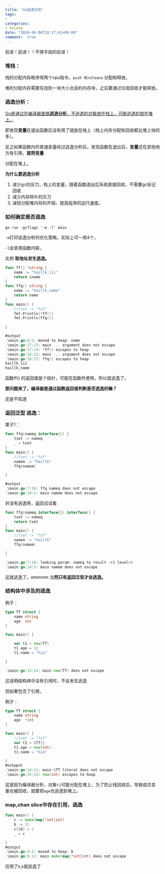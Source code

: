 ```yaml
---
title: 'Go逃逸分析'
tags: 
-
categories: 
- GoLang
date: "2020-04-04T18:17:41+08:00"
comment:  true    
---
```


前进！前进！！不择手段的前进！

<!--more-->

### 堆栈：

栈的分配内存秩序呀两个cpu指令，`push 和release` 分配和释放。

堆的分配内存需要先找到一块大小合适的内存块，之后要通过垃圾回收才能释放。

### 逃逸分析：

<u>Go是通过在编译器里做**逃逸分析**，不逃逸的对象放在栈上，可能逃逸的放在堆上。</u>

即发现**变量**在退出函数后没有用了就放在栈上（栈上内存分配和回收都比堆上快的多）。

反之如果函数内的普通变量经过逃逸分析后，发现函数在退出后，**变量**还在其他地方有引用，**就将变量**

分配在堆上。

**为什么要逃逸分析**

1. 减少gc的压力，栈上的变量，随着函数退出后系统直接回收。不需要gc标记回收
2. 减少内存碎片的压力
3. 减轻分配堆内存的开销，提高程序的运行速度。

### 如何确定是否逃逸

`go run -gcflags '-m -l' main`

`-m`打印逃逸分析的优化策略，实际上可一用4个，

`-l`会禁用函数内联，

实例 **取地址发生逃逸。**

```go
func ff() *string {
	name := "haillk_iii"
	return &name
}
func ffq() string {
	name := "haillk_name"
	return name
}
func main() {
	//tset := "faf"
	fmt.Println(*ff())
	fmt.Println(ffq())

}
```

```go
#output
.\main.go:8:2: moved to heap: name
.\main.go:17:13: main ... argument does not escape
.\main.go:17:14: *ff() escapes to heap
.\main.go:18:13: main ... argument does not escape
.\main.go:18:17: ffq() escapes to heap
haillk_iii
haillk_name
```

函数ff() 的返回值是个指针，可能在函数外使用，所以就逃逸了。

**那问题来了，编译器是通过函数返回值判断是否逃逸的嘛？**

还是不知道

### 返回泛型 逃逸：

栗子1：

```go
func ffq(nameq interface{}) {
	tset := nameq
	_ = tset
}
func main() {
	//tset := "faf"
	namem := "haillk"
	ffq(namem)

}

```

```go
#output
.\main.go:7:10: ffq nameq does not escape
.\main.go:14:5: main namem does not escape
```

并没有逃逸呀，返回试试看

```go
func ffq(nameq interface{}) interface{} {
	tset := nameq
	return tset
}
func main() {
	//tset := "faf"
	namem := "haillk"
	ffq(namem)

}
```

```go
.\main.go:7:10: leaking param: nameq to result ~r1 level=0
.\main.go:14:5: main namem does not escape
```

这就逃逸了。emmmm 当**然只有返回泛型才会逃逸。**

### 结构体中涉及的逃逸

例子：

```go
type TT struct {
	name string
	age  int
}

func main() {

	var t1 = new(TT)
	t1.age = 12
	t1.name = "hia"

}
```

```go
.\main.go:14:14: main new(TT) does not escape
```

这说明结构体中没有引用时，不会发生逃逸

但如果包含了引用，

例子：

```go
type TT struct {
	name string
	age  *int
}

func main() {
	//tset := "faf"
	var t1 = &TT{}
	t1.age = new(int)
	t1.name = "hia"

}
#outpput
.\main.go:14:11: main &TT literal does not escape
.\main.go:15:14: new(int) escapes to heap
```

这是因为编译器分析，对象`t1`可能分配在堆上，为了防止栈回收后，导致成员变量也被回收，就要把`age`也逃逸到堆上。

### map,chan slice中存在引用，逃逸

```go
func main() {
	c := make(map[*int]int)
	b := 12
	c[&b] = 2
	_ = c

}
#output
.\main.go:9:2: moved to heap: b
.\main.go:8:11: main make(map[*int]int) does not escape
```

应用了`b`,`b`就逃逸了